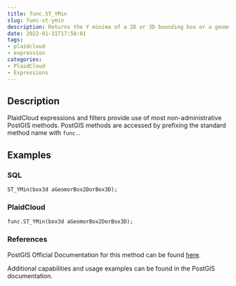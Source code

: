 ```yaml
---
title: func.ST_YMin
slug: func-st-ymin
description: Returns the Y minima of a 2D or 3D bounding box or a geometry
date: 2022-01-31T17:58:01
tags:
- plaidcloud
- expression
categories:
- PlaidCloud
- Expressions
---
```



## Description


PlaidCloud expressions and filters provide use of most non-administrative PostGIS methods. PostGIS methods are accessed by prefixing the standard method name with `func.`.



## Examples


### SQL



```
ST_YMin(box3d aGeomorBox2DorBox3D);
```


### PlaidCloud



```
func.ST_YMin(box3d aGeomorBox2DorBox3D);
```


### References


PostGIS Official Documentation for this method can be found [here](https://postgis.net/docs/manual-3.1/ST_YMin.html).



Additional capabilities and usage examples can be found in the PostGIS documentation.

